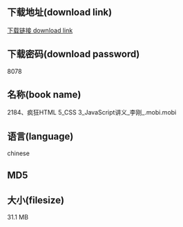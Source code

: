 ## 下载地址(download link)
[下载链接 download link](https://voluble-croquembouche-d321dc.netlify.app/?s=2184%E3%80%81%E7%96%AF%E7%8B%82HTML+5_CSS+3_JavaScript%E8%AE%B2%E4%B9%89_%E6%9D%8E%E5%88%9A_.mobi)

## 下载密码(download password)
8078

## 名称(book name)
2184、疯狂HTML 5_CSS 3_JavaScript讲义_李刚_.mobi.mobi

## 语言(language)
chinese

## MD5


## 大小(filesize)
31.1 MB
